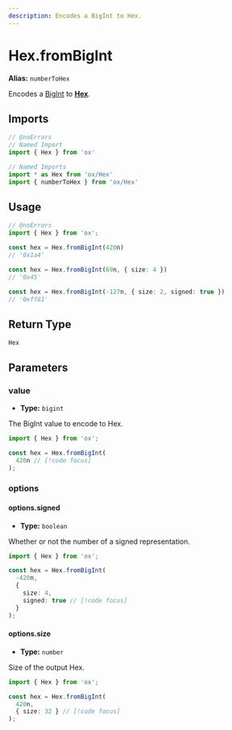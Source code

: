 ```yaml
---
description: Encodes a BigInt to Hex.
---
```


# Hex.fromBigInt

**Alias:** `numberToHex`

Encodes a [BigInt](https://developer.mozilla.org/en-US/docs/Web/JavaScript/Reference/Global_Objects/BigInt) to **[Hex](/api/hex)**.

## Imports

```ts twoslash
// @noErrors
// Named Import
import { Hex } from 'ox'

// Named Imports
import * as Hex from 'ox/Hex'
import { numberToHex } from 'ox/Hex'
```

## Usage

```ts twoslash
// @noErrors
import { Hex } from 'ox';

const hex = Hex.fromBigInt(420n)
// '0x1a4'

const hex = Hex.fromBigInt(69n, { size: 4 })
// '0x45'

const hex = Hex.fromBigInt(-127n, { size: 2, signed: true })
// '0xff81'
```

## Return Type

`Hex`

## Parameters

### value

- **Type:** `bigint`

The BigInt value to encode to Hex.

```ts twoslash
import { Hex } from 'ox';

const hex = Hex.fromBigInt(
  420n // [!code focus]
);
```

### options

#### options.signed

- **Type:** `boolean`

Whether or not the number of a signed representation.

```ts twoslash
import { Hex } from 'ox';

const hex = Hex.fromBigInt(
  -420n,
  { 
    size: 4,
    signed: true // [!code focus]
  }
);
```

#### options.size 

- **Type:** `number`

Size of the output Hex.

```ts twoslash
import { Hex } from 'ox';

const hex = Hex.fromBigInt(
  420n,
  { size: 32 } // [!code focus]
);
```